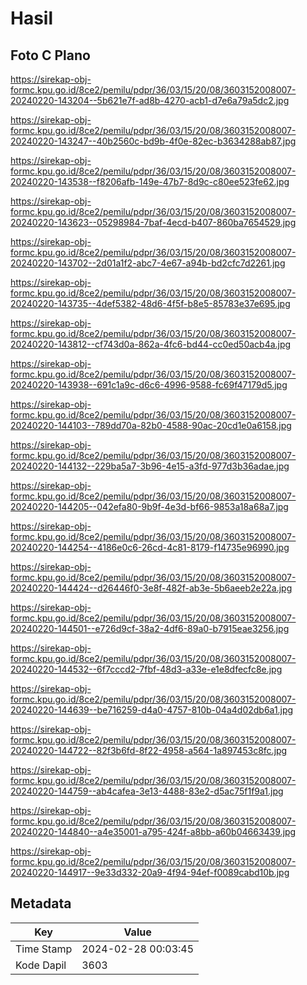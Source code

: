 # Hasil

## Foto C Plano

https://sirekap-obj-formc.kpu.go.id/8ce2/pemilu/pdpr/36/03/15/20/08/3603152008007-20240220-143204--5b621e7f-ad8b-4270-acb1-d7e6a79a5dc2.jpg

https://sirekap-obj-formc.kpu.go.id/8ce2/pemilu/pdpr/36/03/15/20/08/3603152008007-20240220-143247--40b2560c-bd9b-4f0e-82ec-b3634288ab87.jpg

https://sirekap-obj-formc.kpu.go.id/8ce2/pemilu/pdpr/36/03/15/20/08/3603152008007-20240220-143538--f8206afb-149e-47b7-8d9c-c80ee523fe62.jpg

https://sirekap-obj-formc.kpu.go.id/8ce2/pemilu/pdpr/36/03/15/20/08/3603152008007-20240220-143623--05298984-7baf-4ecd-b407-860ba7654529.jpg

https://sirekap-obj-formc.kpu.go.id/8ce2/pemilu/pdpr/36/03/15/20/08/3603152008007-20240220-143702--2d01a1f2-abc7-4e67-a94b-bd2cfc7d2261.jpg

https://sirekap-obj-formc.kpu.go.id/8ce2/pemilu/pdpr/36/03/15/20/08/3603152008007-20240220-143735--4def5382-48d6-4f5f-b8e5-85783e37e695.jpg

https://sirekap-obj-formc.kpu.go.id/8ce2/pemilu/pdpr/36/03/15/20/08/3603152008007-20240220-143812--cf743d0a-862a-4fc6-bd44-cc0ed50acb4a.jpg

https://sirekap-obj-formc.kpu.go.id/8ce2/pemilu/pdpr/36/03/15/20/08/3603152008007-20240220-143938--691c1a9c-d6c6-4996-9588-fc69f47179d5.jpg

https://sirekap-obj-formc.kpu.go.id/8ce2/pemilu/pdpr/36/03/15/20/08/3603152008007-20240220-144103--789dd70a-82b0-4588-90ac-20cd1e0a6158.jpg

https://sirekap-obj-formc.kpu.go.id/8ce2/pemilu/pdpr/36/03/15/20/08/3603152008007-20240220-144132--229ba5a7-3b96-4e15-a3fd-977d3b36adae.jpg

https://sirekap-obj-formc.kpu.go.id/8ce2/pemilu/pdpr/36/03/15/20/08/3603152008007-20240220-144205--042efa80-9b9f-4e3d-bf66-9853a18a68a7.jpg

https://sirekap-obj-formc.kpu.go.id/8ce2/pemilu/pdpr/36/03/15/20/08/3603152008007-20240220-144254--4186e0c6-26cd-4c81-8179-f14735e96990.jpg

https://sirekap-obj-formc.kpu.go.id/8ce2/pemilu/pdpr/36/03/15/20/08/3603152008007-20240220-144424--d26446f0-3e8f-482f-ab3e-5b6aeeb2e22a.jpg

https://sirekap-obj-formc.kpu.go.id/8ce2/pemilu/pdpr/36/03/15/20/08/3603152008007-20240220-144501--e726d9cf-38a2-4df6-89a0-b7915eae3256.jpg

https://sirekap-obj-formc.kpu.go.id/8ce2/pemilu/pdpr/36/03/15/20/08/3603152008007-20240220-144532--6f7cccd2-7fbf-48d3-a33e-e1e8dfecfc8e.jpg

https://sirekap-obj-formc.kpu.go.id/8ce2/pemilu/pdpr/36/03/15/20/08/3603152008007-20240220-144639--be716259-d4a0-4757-810b-04a4d02db6a1.jpg

https://sirekap-obj-formc.kpu.go.id/8ce2/pemilu/pdpr/36/03/15/20/08/3603152008007-20240220-144722--82f3b6fd-8f22-4958-a564-1a897453c8fc.jpg

https://sirekap-obj-formc.kpu.go.id/8ce2/pemilu/pdpr/36/03/15/20/08/3603152008007-20240220-144759--ab4cafea-3e13-4488-83e2-d5ac75f1f9a1.jpg

https://sirekap-obj-formc.kpu.go.id/8ce2/pemilu/pdpr/36/03/15/20/08/3603152008007-20240220-144840--a4e35001-a795-424f-a8bb-a60b04663439.jpg

https://sirekap-obj-formc.kpu.go.id/8ce2/pemilu/pdpr/36/03/15/20/08/3603152008007-20240220-144917--9e33d332-20a9-4f94-94ef-f0089cabd10b.jpg


## Metadata

| Key        | Value               |
| ---------- | ------------------- |
| Time Stamp | 2024-02-28 00:03:45 |
| Kode Dapil | 3603                |




